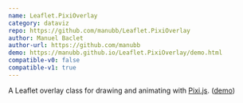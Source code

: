 ```yaml
---
name: Leaflet.PixiOverlay
category: dataviz
repo: https://github.com/manubb/Leaflet.PixiOverlay
author: Manuel Baclet
author-url: https://github.com/manubb
demo: https://manubb.github.io/Leaflet.PixiOverlay/demo.html
compatible-v0: false
compatible-v1: true
---
```


A Leaflet overlay class for drawing and animating with <a href="http://www.pixijs.com/">Pixi.js</a>. (<a href="https://manubb.github.io/Leaflet.PixiOverlay/demo.html">demo</a>)
